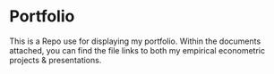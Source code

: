 # Portfolio

This is a Repo use for displaying my portfolio. Within the documents attached, you can find the file links to both my empirical econometric projects & presentations.
